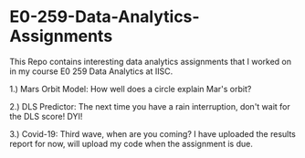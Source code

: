 # E0-259-Data-Analytics-Assignments

This Repo contains interesting data analytics assignments that I worked on in my course E0 259 Data Analytics at IISC. 

1.) Mars Orbit Model: How well does a circle explain Mar's orbit?

2.) DLS Predictor: The next time you have a rain interruption, don't wait for the DLS score! DYI!

3.) Covid-19: Third wave, when are you coming? I have uploaded the results report for now, will upload my code when the assignment is due. 

